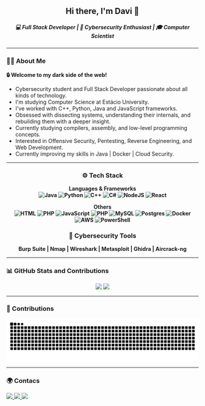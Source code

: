 <h2 align="center">Hi there, I'm Davi 👋</h2>

<h5 align="center">💻 Full Stack Developer | 🔐 Cybersecurity Enthusiast | 🎓 Computer Scientist</h5>

---

<h3>👨‍💻 About Me</h3>
<p align="left">
<b>🔒 Welcome to my dark side of the web!</b><br>

- Cybersecurity student and Full Stack Developer passionate about all kinds of technology.   
- I'm studying Computer Science at Estácio University.  
- I've worked with C++, Python, Java and JavaScript frameworks.  
- Obsessed with dissecting systems, understanding their internals, and rebuilding them with a deeper insight.  
- Currently studying compilers, assembly, and low-level programming concepts.  
- Interested in Offensive Security, Pentesting, Reverse Engineering, and Web Development.  
- Currently improving my skills in Java | Docker | Cloud Security.  

</p>

---
<div align="center">
<h3><b>⚙️ Tech Stack</h3>

**Languages & Frameworks**<br>
![Java](https://skillicons.dev/icons?i=java) 
![Python](https://skillicons.dev/icons?i=py) 
![C++](https://skillicons.dev/icons?i=cpp) 
![C#](https://skillicons.dev/icons?i=cs) 
![NodeJS](https://skillicons.dev/icons?i=nodejs)
![React](https://skillicons.dev/icons?i=react)<br>

**Others**  
![HTML](https://skillicons.dev/icons?i=html)
![PHP](https://skillicons.dev/icons?i=css)
![JavaScript](https://skillicons.dev/icons?i=javascript) 
![PHP](https://skillicons.dev/icons?i=bootstrap)
![MySQL](https://skillicons.dev/icons?i=mysql) 
![Postgres](https://skillicons.dev/icons?i=postgres)
![Docker](https://skillicons.dev/icons?i=docker) 
![AWS](https://skillicons.dev/icons?i=aws)
![PowerShell](https://skillicons.dev/icons?i=powershell) 

<h3>🔐 Cybersecurity Tools</h3>
<p>
Burp Suite | Nmap | Wireshark | Metasploit | Ghidra | Aircrack-ng</b>
</p>
</div>

---

<h3>📊 GitHub Stats and Contributions</h3>

<div align="center">
  <img src="https://github-readme-stats.vercel.app/api?username=davimalor3&show_icons=true&theme=tokyonight" height="150" />
  <img src="https://github-readme-stats.vercel.app/api/top-langs/?username=davimalor3&layout=compact&theme=tokyonight" height="150" />
</div>

---

<h3>🐍 Contributions</h3>
<div align="center">
<img src="https://raw.githubusercontent.com/davimalor3/davimalor3/output/snake.svg" alt="Snake animation" />
</div>

---

<h3>🌍 Contacs</h3>
<p align="left">
  <a href="https://www.linkedin.com/in/davi-nobre-57206b377/" target="_blank">
    <img src="https://skillicons.dev/icons?i=linkedin" height="30"/>
  </a>
  <a href="mailto:davi.nbtec@gmail.com">
    <img src="https://cdn-icons-png.flaticon.com/512/732/732200.png" height="30"/>
  </a>
  <a href="https://github.com/davimalor3">
    <img src="https://skillicons.dev/icons?i=github" height="30"/>
  </a>
</p>
